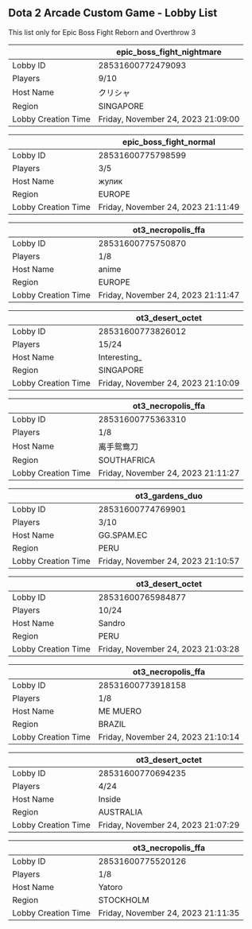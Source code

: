 ## Dota 2 Arcade Custom Game - Lobby List

This list only for Epic Boss Fight Reborn and Overthrow 3

|  | epic_boss_fight_nightmare |
| ------ | ------ |
| Lobby ID | 28531600772479093 |
| Players | 9/10 |
| Host Name | クリシャ |
| Region | SINGAPORE |
| Lobby Creation Time | Friday, November 24, 2023 21:09:00 |


|  | epic_boss_fight_normal |
| ------ | ------ |
| Lobby ID | 28531600775798599 |
| Players | 3/5 |
| Host Name | жулик |
| Region | EUROPE |
| Lobby Creation Time | Friday, November 24, 2023 21:11:49 |


|  | ot3_necropolis_ffa |
| ------ | ------ |
| Lobby ID | 28531600775750870 |
| Players | 1/8 |
| Host Name | anime |
| Region | EUROPE |
| Lobby Creation Time | Friday, November 24, 2023 21:11:47 |


|  | ot3_desert_octet |
| ------ | ------ |
| Lobby ID | 28531600773826012 |
| Players | 15/24 |
| Host Name | Interesting_ |
| Region | SINGAPORE |
| Lobby Creation Time | Friday, November 24, 2023 21:10:09 |


|  | ot3_necropolis_ffa |
| ------ | ------ |
| Lobby ID | 28531600775363310 |
| Players | 1/8 |
| Host Name | 离手鸳鸯刀 |
| Region | SOUTHAFRICA |
| Lobby Creation Time | Friday, November 24, 2023 21:11:27 |


|  | ot3_gardens_duo |
| ------ | ------ |
| Lobby ID | 28531600774769901 |
| Players | 3/10 |
| Host Name | GG.SPAM.EC |
| Region | PERU |
| Lobby Creation Time | Friday, November 24, 2023 21:10:57 |


|  | ot3_desert_octet |
| ------ | ------ |
| Lobby ID | 28531600765984877 |
| Players | 10/24 |
| Host Name | Sandro |
| Region | PERU |
| Lobby Creation Time | Friday, November 24, 2023 21:03:28 |


|  | ot3_necropolis_ffa |
| ------ | ------ |
| Lobby ID | 28531600773918158 |
| Players | 1/8 |
| Host Name | ME MUERO |
| Region | BRAZIL |
| Lobby Creation Time | Friday, November 24, 2023 21:10:14 |


|  | ot3_desert_octet |
| ------ | ------ |
| Lobby ID | 28531600770694235 |
| Players | 4/24 |
| Host Name | Inside |
| Region | AUSTRALIA |
| Lobby Creation Time | Friday, November 24, 2023 21:07:29 |


|  | ot3_necropolis_ffa |
| ------ | ------ |
| Lobby ID | 28531600775520126 |
| Players | 1/8 |
| Host Name | Yatoro | YKT |
| Region | STOCKHOLM |
| Lobby Creation Time | Friday, November 24, 2023 21:11:35 |


